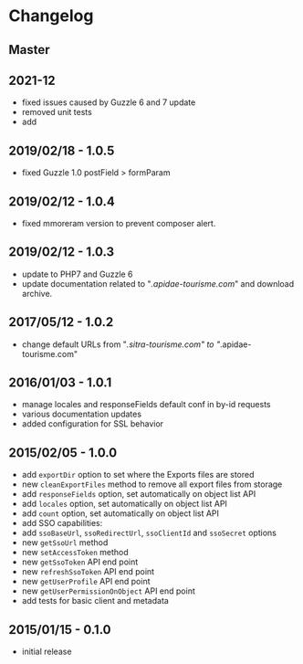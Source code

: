 # Changelog

## Master

## 2021-12

* fixed issues caused by Guzzle 6 and 7 update
* removed unit tests
* add 

## 2019/02/18 - 1.0.5

* fixed Guzzle 1.0 postField > formParam

## 2019/02/12 - 1.0.4

* fixed mmoreram version to prevent composer alert.

## 2019/02/12 - 1.0.3

* update to PHP7 and Guzzle 6
* update documentation related to "*.apidae-tourisme.com*" and download archive.

## 2017/05/12 - 1.0.2

- change default URLs from "*.sitra-tourisme.com" to "*.apidae-tourisme.com"

## 2016/01/03 - 1.0.1

- manage locales and responseFields default conf in by-id requests
- various documentation updates
- added configuration for SSL behavior

## 2015/02/05 - 1.0.0

- add `exportDir` option to set where the Exports files are stored
- new `cleanExportFiles` method to remove all export files from storage
- add `responseFields` option, set automatically on object list API
- add `locales` option, set automatically on object list API
- add `count` option, set automatically on object list API
- add SSO capabilities:
 - add `ssoBaseUrl`, `ssoRedirectUrl`, `ssoClientId` and `ssoSecret` options
 - new `getSsoUrl` method
 - new `setAccessToken` method
 - new `getSsoToken` API end point
 - new `refreshSsoToken` API end point
- new `getUserProfile` API end point
- new `getUserPermissionOnObject` API end point
- add tests for basic client and metadata

## 2015/01/15 - 0.1.0

- initial release
